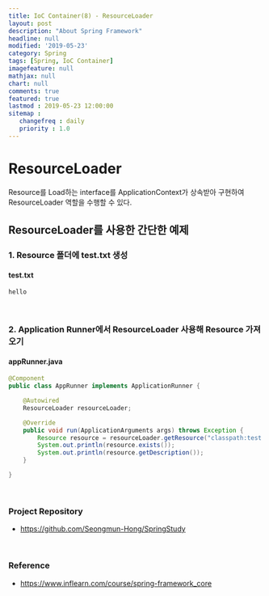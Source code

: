 ```yaml
---
title: IoC Container(8) - ResourceLoader
layout: post
description: "About Spring Framework"
headline: null
modified: '2019-05-23'
category: Spring
tags: [Spring, IoC Container]
imagefeature: null
mathjax: null
chart: null
comments: true
featured: true
lastmod : 2019-05-23 12:00:00
sitemap :  
   changefreq : daily
   priority : 1.0
---
```


# ResourceLoader  
  
Resource를 Load하는 interface를 ApplicationContext가 상속받아 구현하여 ResourceLoader 역할을 수행할 수 있다.
  
## ResourceLoader를 사용한 간단한 예제  
  
### 1. Resource 폴더에 test.txt 생성  
  
#### test.txt  
  
```vim
hello
```  
  
<br />

### 2. Application Runner에서 ResourceLoader 사용해 Resource 가져오기
  
#### appRunner.java  
  
```java
@Component
public class AppRunner implements ApplicationRunner {

    @Autowired
    ResourceLoader resourceLoader;

    @Override
    public void run(ApplicationArguments args) throws Exception {
        Resource resource = resourceLoader.getResource("classpath:test.txt");
        System.out.println(resource.exists());
        System.out.println(resource.getDescription());
    }

}
```  
  
<br />

### Project Repository 

- https://github.com/Seongmun-Hong/SpringStudy

<br />

### Reference

- https://www.inflearn.com/course/spring-framework_core